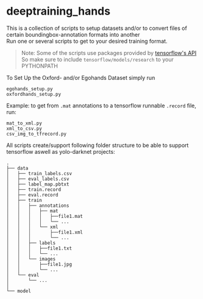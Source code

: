 # deeptraining_hands

This is a collection of scripts to setup datasets and/or to convert files of certain boundingbox-annotation formats into another <br />
Run one or several scripts to get to your desired training format. <br />
>Note: Some of the scripts use packages provided by [tensorflow's API](https://github.com/tensorflow/models/tree/master/research/object_detection) <br />
So make sure to include `tensorflow/models/research` to your PYTHONPATH

To Set Up the Oxford- and/or Egohands Dataset simply run
```
egohands_setup.py
oxfordhands_setup.py
```
Example: to get from `.mat` annotations to a tensorflow runnable `.record` file, run:
```
mat_to_xml.py
xml_to_csv.py
csv_img_to_tfrecord.py
```

All scripts create/support following folder structure to be able to support tensorflow aswell as yolo-darknet projects:
```
.
├── data
│   ├── train_labels.csv
│   ├── eval_labels.csv
│   ├── label_map.pbtxt
│   ├── train.record
│   ├── eval.record
│   ├── train 
│   │   ├── annotations
│   │   │   ├── mat
│   │   │   │   ├──file1.mat
│   │   │   │   └── ...
│   │   │   └── xml
│   │   │       ├──file1.xml
│   │   │       └── ...
│   │   ├── labels
│   │   │   ├──file1.txt
│   │   │   └── ...
│   │   └── images
│   │       ├──file1.jpg
│   │       └── ...
│   └── eval
│       └── ...
│   
└── model
```
